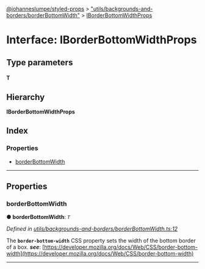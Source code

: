 [@johanneslumpe/styled-props](../README.md) > ["utils/backgrounds-and-borders/borderBottomWidth"](../modules/_utils_backgrounds_and_borders_borderbottomwidth_.md) > [IBorderBottomWidthProps](../interfaces/_utils_backgrounds_and_borders_borderbottomwidth_.iborderbottomwidthprops.md)

# Interface: IBorderBottomWidthProps

## Type parameters
#### T 
## Hierarchy

**IBorderBottomWidthProps**

## Index

### Properties

* [borderBottomWidth](_utils_backgrounds_and_borders_borderbottomwidth_.iborderbottomwidthprops.md#borderbottomwidth)

---

## Properties

<a id="borderbottomwidth"></a>

###  borderBottomWidth

**● borderBottomWidth**: *`T`*

*Defined in [utils/backgrounds-and-borders/borderBottomWidth.ts:12](https://github.com/johanneslumpe/styled-props/blob/3abf398/src/utils/backgrounds-and-borders/borderBottomWidth.ts#L12)*

The **`border-bottom-width`** CSS property sets the width of the bottom border of a box.
*__see__*: [https://developer.mozilla.org/docs/Web/CSS/border-bottom-width](https://developer.mozilla.org/docs/Web/CSS/border-bottom-width)

___

